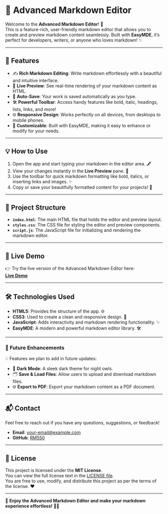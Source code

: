 # **📝 Advanced Markdown Editor**

Welcome to the **Advanced Markdown Editor**! 🎉  
This is a feature-rich, user-friendly markdown editor that allows you to create and preview markdown content seamlessly. Built with **EasyMDE**, it’s perfect for developers, writers, or anyone who loves markdown! ✨

---

## **🌟 Features**  
- ✍️ **Rich Markdown Editing**: Write markdown effortlessly with a beautiful and intuitive interface.  
- 🔄 **Live Preview**: See real-time rendering of your markdown content as HTML.  
- 💾 **Auto-Save**: Your work is saved automatically as you type.  
- 🛠️ **Powerful Toolbar**: Access handy features like bold, italic, headings, lists, links, and more!  
- 🌐 **Responsive Design**: Works perfectly on all devices, from desktops to mobile phones.  
- 🎨 **Customizable**: Built with EasyMDE, making it easy to enhance or modify for your needs.  

---

## **💡 How to Use**  
1. Open the app and start typing your markdown in the editor area. 🖋️  
2. View your changes instantly in the **Live Preview** pane. 🔄  
3. Use the toolbar for quick markdown formatting like bold, italics, or inserting links and images. ✨  
4. Copy or save your beautifully formatted content for your projects! 🚀  

---

## **📂 Project Structure**  
- **`index.html`**: The main HTML file that holds the editor and preview layout.  
- **`styles.css`**: The CSS file for styling the editor and preview components.  
- **`script.js`**: The JavaScript file for initializing and rendering the markdown editor.  

---

## **🔗 Live Demo**  
👉 Try the live version of the Advanced Markdown Editor here:  
[**Live Demo**](https://rm550.github.io/Markdown-editor/)  

---

## **🛠️ Technologies Used**  
- **HTML5**: Provides the structure of the app. 🌐  
- **CSS3**: Used to create a clean and responsive design. 🎨  
- **JavaScript**: Adds interactivity and markdown rendering functionality. ✨  
- **EasyMDE**: A modern and powerful markdown editor library. 🛠️  

---

### **🚀 Future Enhancements**  
💡 Features we plan to add in future updates:  
- 🌈 **Dark Mode**: A sleek dark theme for night owls.  
- 🗂️ **Save & Load Files**: Allow users to upload and download markdown files.  
- 🌐 **Export to PDF**: Export your markdown content as a PDF document.  

---

## **📬 Contact**  
Feel free to reach out if you have any questions, suggestions, or feedback!  
- **Email**: [your-email@example.com](reyanbhai2005@gmail.com)  
- **GitHub**: [RM550](https://github.com/RM550)  

---

## **📄 License**  
This project is licensed under the **MIT License**.  
You can view the full license text in the [LICENSE file](./LICENSE).  
You are free to use, modify, and distribute this project as per the terms of the license. ❤️  

---

🌟 **Enjoy the Advanced Markdown Editor and make your markdown experience effortless!** 📝✨  
